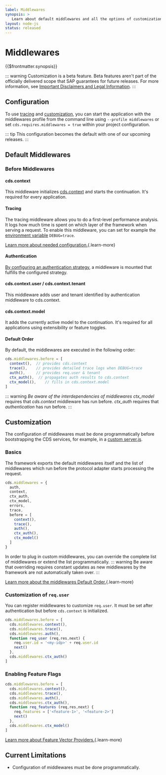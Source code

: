 ```yaml
---
label: Middlewares
synopsis: >
   Learn about default middlewares and all the options of customization.
layout: node-js
status: released
---
```

<!--- Migrated: @external/node.js/Middlewares/0-index.md -> @external/node.js/middlewares.md -->

# Middlewares

{{$frontmatter.synopsis}}

::: warning
Customization is a beta feature. Beta features aren't part of the officially delivered scope that SAP guarantees for future releases. For more information, see [Important Disclaimers and Legal Information](https://help.sap.com/viewer/disclaimer).
:::

<!--- % include links-for-node.md %} -->
<!--- % include _chapters toc="2,3" %} -->

## Configuration

To use [tracing](#tracing) and [customization](#customization), you can start the application with the middlewares profile from the command line using `--profile middlewares` or set `cds.requires.middlewares = true` within your project configuration.

::: tip
This configuration becomes the default with one of our upcoming releases.
:::

## Default Middlewares

### Before Middlewares

#### cds.context

This middleware initializes [cds.context](cds-context-tx#cds-context) and starts the continuation. It's required for every application.

#### Tracing

The tracing middleware allows you to do a first-level performance analysis. It logs how much time is spent on which layer of the framework when serving a request.
To enable this middleware, you can set for example the [environment variable](cds-log#debug-env-variable) `DEBUG=trace`.

[Learn more about needed configuration.](#configuration){.learn-more}

#### Authentication

[By configuring an authentication strategy](./authentication#strategies), a middleware is mounted that fulfills the configured strategy.

#### cds.context.user / cds.context.tenant

This middleware adds user and tenant identified by authentication middleware to cds.context.

#### cds.context.model

It adds the currently active model to the continuation. It's required for all applications using extensibility or feature toggles.

#### Default Order

By default, the middlewares are executed in the following order:

```js
cds.middlewares.before = [
  context(),  // provides cds.context
  trace(),    // provides detailed trace logs when DEBUG=trace
  auth(),     // provides req.user & tenant
  ctx_auth(),  // propagates auth results to cds.context
  ctx_model(),    // fills in cds.context.model
]
```

::: warning _Be aware of the interdependencies of middlewares_ <!--  -->
_ctx_model_ requires that _cds.context_ middleware has run before.
_ctx_auth_ requires that _authentication_ has run before.
:::

<div id="beforecustomization" />

## Customization

The configuration of middlewares must be done programmatically before bootstrapping the CDS services, for example, in a [custom server.js](cds-serve#custom-server-js).

### Basics

The framework exports the default middlewares itself and the list of middlewares which run before the protocol adapter starts processing the request.

```js
cds.middlewares = {
  auth,
  context,
  ctx_auth,
  ctx_model,
  errors,
  trace,
  before = [
    context(),
    trace(),
    auth(),
    ctx_auth(),
    ctx_model()
  ]
}
```

In order to plug in custom middlewares, you can override the complete list of middlewares or extend the list programmatically.
::: warning
Be aware that overriding requires constant updates as new middlewares by the framework are not automatically taken over.
:::

[Learn more about the middlewares Default Order.](#default-order){.learn-more}

### Customization of `req.user`

You can register middlewares to customize `req.user`.
It must be set after authentication but before `cds.context` is initialized.

```js
cds.middlewares.before = [
  cds.middlewares.context(),
  cds.middlewares.trace(),
  cds.middlewares.auth(),
  function req_user (req,res,next) {
    req.user.id = '<my-idp>' + req.user.id
    next()
  },
  cds.middlewares.ctx_auth()
]
```

### Enabling Feature Flags


```js
cds.middlewares.before = [
  cds.middlewares.context(),
  cds.middlewares.trace(),
  cds.middlewares.auth(),
  cds.middlewares.ctx_auth(),
  function req_features (req,res,next) {
    req.features = ['<feature-1>', '<feature-2>']
    next()
  },
  cds.middlewares.ctx_model()
]
```

[Learn more about Feature Vector Providers.](../guides/extensibility/feature-toggles#feature-vector-providers){.learn-more}

## Current Limitations

- Configuration of middlewares must be done programmatically.